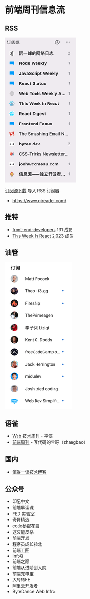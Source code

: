 # 前端周刊信息流

## RSS

![](doc/feweekly/fe-rss.png)


<a href="doc/feweekly/fe-rss.opml" download>订阅源下载</a> 导入 RSS 订阅器

-  https://www.qireader.com/

</div>


## 推特

- [front-end-developers](https://x.com/i/lists/233096513) 131 成员
- [This Week In React](https://x.com/i/lists/1462723878950690817) 2,023 成员

## 油管

![](doc/feweekly/youtuber.png)

## 语雀

- [Web 技术周刊](https://www.yuque.com/zenany/fe_weekly) - 平侠
- [前端周刊](https://www.yuque.com/zhangbao/weekly) - 写代码的宝哥（zhangbao）

## 国内

- [值得一读技术博客](https://daily-blog.chlinlearn.top/) 

## 公众号

- 印记中文
- 前端早读课
- FED 实验室
- 奇舞精选
- code秘密花园
- 这波能反杀
- 前端开发
- 程序员成长指北
- 前端工匠
- InfoQ
- 前端之巅
- 前端从进阶到入院
- 前端充电宝
- 大转转FE
- 阿里云开发者
- ByteDance Web Infra

